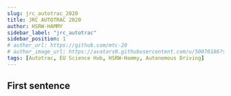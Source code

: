 ```yaml
---
slug: jrc_autotrac_2020
title: JRC AUTOTRAC 2020
author: HSRW-HAMMY
sidebar_label: "jrc_autotrac"
sidebar_position: 1
# author_url: https://github.com/mtc-20
# author_image_url: https://avatars0.githubusercontent.com/u/50070186?s=400&v=4
tags: [Autotrac, EU Science Hub, HSRW-Hammy, Autonomous Driving]
---
```




## First sentence